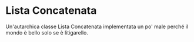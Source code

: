 # Lista Concatenata

Un'autarchica classe Lista Concatenata implementata un po' male perché il mondo è bello solo se è litigarello.
